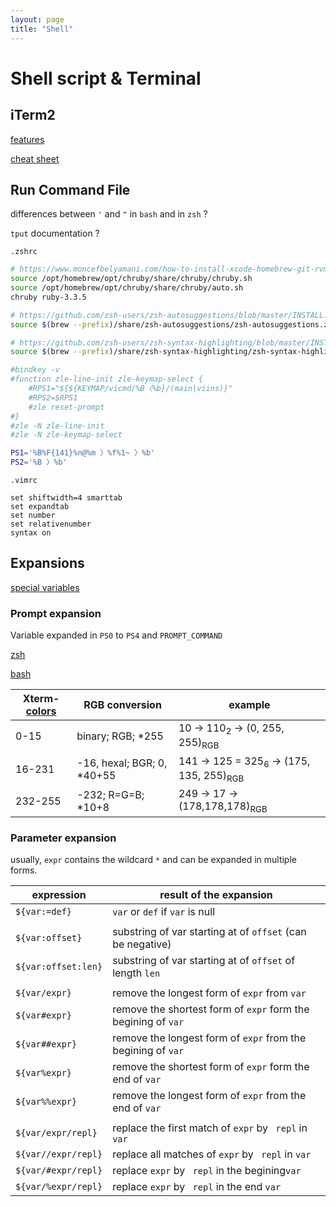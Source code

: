 ```yaml
---
layout: page
title: "Shell"
---
```


# Shell script & Terminal

## iTerm2

[features](https://iterm2.com/features.html)

[cheat sheet](https://gist.github.com/squarism/ae3613daf5c01a98ba3a)

## Run Command File

differences between `'` and `"` in `bash` and in `zsh` ?

`tput` documentation ?

`.zshrc`

```sh
# https://www.moncefbelyamani.com/how-to-install-xcode-homebrew-git-rvm-ruby-on-mac/
source /opt/homebrew/opt/chruby/share/chruby/chruby.sh
source /opt/homebrew/opt/chruby/share/chruby/auto.sh
chruby ruby-3.3.5

# https://github.com/zsh-users/zsh-autosuggestions/blob/master/INSTALL.md
source $(brew --prefix)/share/zsh-autosuggestions/zsh-autosuggestions.zsh

# https://github.com/zsh-users/zsh-syntax-highlighting/blob/master/INSTALL.md
source $(brew --prefix)/share/zsh-syntax-highlighting/zsh-syntax-highlighting.zsh

#bindkey -v
#function zle-line-init zle-keymap-select {
    #RPS1="${${KEYMAP/vicmd/%B〈%b}/(main|viins)}"
    #RPS2=$RPS1
    #zle reset-prompt
#}
#zle -N zle-line-init
#zle -N zle-keymap-select

PS1='%B%F{141}%n@%m 〉%f%1~ 〉%b'
PS2='%B 〉%b'
```

`.vimrc`
```vim
set shiftwidth=4 smarttab
set expandtab
set number
set relativenumber
syntax on
```

## Expansions

[special variables](https://tecadmin.net/bash-special-variables/)

### Prompt expansion

Variable expanded in `PS0` to `PS4` and `PROMPT_COMMAND`

[zsh](https://zsh.sourceforge.io/Doc/Release/Prompt-Expansion.html)

[bash](https://ss64.com/bash/syntax-prompt.html)

| Xterm-[colors](https://www.ditig.com/publications/256-colors-cheat-sheet) | RGB conversion | example |
| - | - | - |
| 0-15 | binary; RGB; *255 | 10 → 110<sub>2</sub> → (0, 255, 255)<sub>RGB</sub> |
| 16-231 | -16, hexal; BGR; 0, *40+55 | 141 → 125 = 325<sub>6</sub> → (175, 135, 255)<sub>RGB</sub> |
| 232-255 | -232; R=G=B; *10+8 | 249 → 17 → (178,178,178)<sub>RGB</sub> |

### Parameter expansion

usually, `expr` contains the wildcard `*` and can be expanded in multiple forms.

| expression | result of the expansion |
| - | - |
| `${var:=def}` | `var` or `def` if `var` is null |
| | |
| `${var:offset}` | substring of var starting at of `offset` (can be negative) |
| `${var:offset:len}` | substring of var starting at of `offset` of length `len` |
| | |
| `${var/expr}` | remove the longest form of `expr` from `var` |
| `${var#expr}` | remove the shortest form of `expr` form the begining of `var` |
| `${var##expr}` | remove the longest form of `expr` from the begining of `var` |
| `${var%expr}` | remove the shortest form of `expr` form the end of `var` |
| `${var%%expr}` | remove the longest form of `expr` from the end of `var` |
| | |
| `${var/expr/repl}` | replace the first match of `expr` by ` repl` in `var` |
| `${var//expr/repl}` | replace all matches of `expr` by ` repl` in `var` |
| `${var/#expr/repl}` | replace `expr` by ` repl` in the begining`var` |
| `${var/%expr/repl}` | replace `expr` by ` repl` in the end `var` |